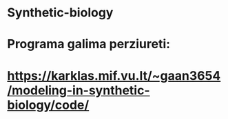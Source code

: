 # Synthetic-biology
# Programa galima perziureti:
# https://karklas.mif.vu.lt/~gaan3654/modeling-in-synthetic-biology/code/